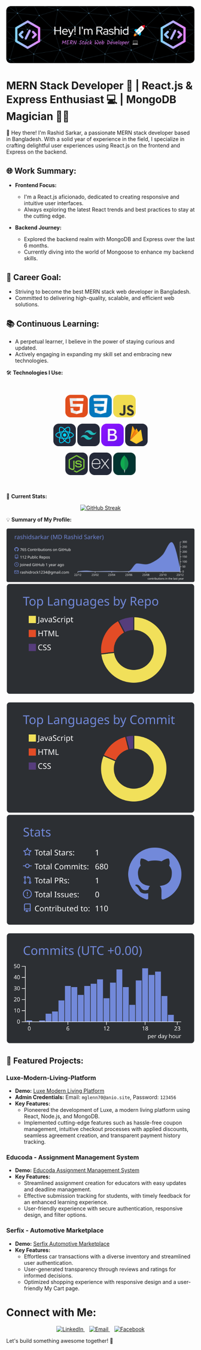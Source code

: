 <div align="center">
  <img src="./images/github-header-image (2).png" alt="Header">
</div>

# MERN Stack Developer 🚀 | React.js & Express Enthusiast 💻 | MongoDB Magician 🧙‍♂️

👋 Hey there! I'm Rashid Sarkar, a passionate MERN stack developer based in Bangladesh.
With a solid year of experience in the field, I specialize in crafting delightful user experiences using React.js on the frontend and Express on the backend.

## 🌐 Work Summary:

- **Frontend Focus:**

  - I'm a React.js aficionado, dedicated to creating responsive and intuitive user interfaces.
  - Always exploring the latest React trends and best practices to stay at the cutting edge.

- **Backend Journey:**
  - Explored the backend realm with MongoDB and Express over the last 6 months.
  - Currently diving into the world of Mongoose to enhance my backend skills.

## 🚀 Career Goal:

- Striving to become the best MERN stack web developer in Bangladesh.
- Committed to delivering high-quality, scalable, and efficient web solutions.

## 📚 Continuous Learning:

- A perpetual learner, I believe in the power of staying curious and updated.
- Actively engaging in expanding my skill set and embracing new technologies.

<!-- Add more sections or details as needed -->

🛠️ **Technologies I Use:**

<br>
<p align="center">
  <img src="./images/HTML.svg" alt="HTML" width="60"/>
  <img src="./images/CSS.svg" alt="CSS" width="60"/>
  <img src="./images/JavaScript.svg" alt="JavaScript" width="60"/>
</p>

<p align="center">
  <img src="./images/React-Dark.svg" alt="React" width="60"/>
  <img src="./images/TailwindCSS-Dark.svg" alt="Tailwind CSS" width="60"/>
  <img src="./images/Bootstrap.svg" alt="Bootstrap" width="60"/>
  <img src="./images/Firebase-Dark.svg" alt="Firebase" width="60"/>
</p>

<p align="center">
  <img src="./images/NodeJS-Dark.svg" alt="Node.js" width="60"/>
  <img src="./images/ExpressJS-Dark.svg" alt="Express.js" width="60"/>
  <img src="./images/MongoDB.svg" alt="MongoDB" width="60"/>
</p>
<br/>

💼 **Current Stats:**

<div align="center">
  <a href="https://git.io/streak-stats">
    <img src="https://github-readme-streak-stats.herokuapp.com?user=rashidsarkar&theme=prussian" alt="GitHub Streak"/>
  </a>
</div>

💡 **Summary of My Profile:**

<div align="center">
  <a href="https://github.com/vn7n24fzkq/github-profile-summary-cards">
    <img src="https://raw.githubusercontent.com/rashidsarkar/rashidsarkar/master/profile-summary-card-output/discord_old_blurple/0-profile-details.svg" alt="Profile Details"/>
  </a>
  <br/>
  <a href="https://github.com/vn7n24fzkq/github-profile-summary-cards">
    <img src="https://raw.githubusercontent.com/rashidsarkar/rashidsarkar/master/profile-summary-card-output/discord_old_blurple/1-repos-per-language.svg" alt="Repos per Language"/>
  </a>
  &nbsp;
  <a href="https://github.com/vn7n24fzkq/github-profile-summary-cards">
    <img src="https://raw.githubusercontent.com/rashidsarkar/rashidsarkar/master/profile-summary-card-output/discord_old_blurple/2-most-commit-language.svg" alt="Most Commit Language"/>
  </a>
  <br/>
  <a href="https://github.com/vn7n24fzkq/github-profile-summary-cards">
    <img src="https://raw.githubusercontent.com/rashidsarkar/rashidsarkar/master/profile-summary-card-output/discord_old_blurple/3-stats.svg" alt="Stats"/>
  </a>
  &nbsp;
  <a href="https://github.com/vn7n24fzkq/github-profile-summary-cards">
    <img src="https://raw.githubusercontent.com/rashidsarkar/rashidsarkar/master/profile-summary-card-output/discord_old_blurple/4-productive-time.svg" alt="Productive Time"/>
  </a>
</div>

<!-- - Contribution Calendar: -->

<!-- project -->

## 🚀 Featured Projects:

### Luxe-Modern-Living-Platform

- **Demo:** [Luxe Modern Living Platform](https://stellar-malasada-952ea2.netlify.app)
- **Admin Credentials:** Email: `mglenn70@anio.site`, Password: `123456`
- **Key Features:**
  - Pioneered the development of Luxe, a modern living platform using React, Node.js, and MongoDB.
  - Implemented cutting-edge features such as hassle-free coupon management, intuitive checkout processes with applied discounts, seamless agreement creation, and transparent payment history tracking.

### Educoda - Assignment Management System

- **Demo:** [Educoda Assignment Management System](https://fanciful-dango-1d1745.netlify.app)
- **Key Features:**
  - Streamlined assignment creation for educators with easy updates and deadline management.
  - Effective submission tracking for students, with timely feedback for an enhanced learning experience.
  - User-friendly experience with secure authentication, responsive design, and filter options.

### Serfix - Automotive Marketplace

- **Demo:** [Serfix Automotive Marketplace](https://sunny-klepon-b6a36d.netlify.app)
- **Key Features:**
  - Effortless car transactions with a diverse inventory and streamlined user authentication.
  - User-generated transparency through reviews and ratings for informed decisions.
  - Optimized shopping experience with responsive design and a user-friendly My Cart page.

<!-- project -->

# Connect with Me:

<p align="center">
  <a href="https://www.linkedin.com/in/rashidsarkar/" target="_blank">
    <img src="https://img.icons8.com/color/96/000000/linkedin-circled.png" alt="LinkedIn"/>
  </a>
  &nbsp;&nbsp;
  <a href="mailto:rashidrock1234@gmail.com" target="_blank">
    <img src="https://img.icons8.com/color/96/000000/email.png" alt="Email"/>
  </a>
  &nbsp;&nbsp;
  <a href="https://www.facebook.com/RongilaRashid" target="_blank">
    <img src="https://img.icons8.com/color/96/000000/facebook-circled.png" alt="Facebook"/>
  </a>
</p>

Let's build something awesome together! 💬
